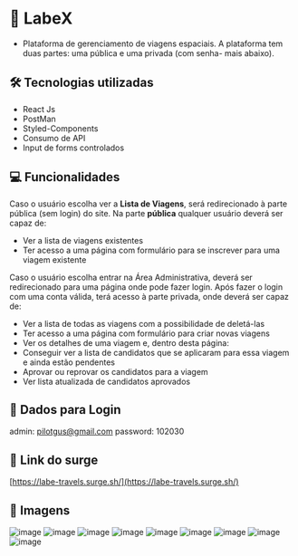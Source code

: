 # 🚀 LabeX 
- Plataforma de gerenciamento de viagens espaciais. A plataforma tem duas partes: uma pública e uma privada (com senha- mais abaixo).

## 🛠 Tecnologias utilizadas 
- React Js
- PostMan
- Styled-Components 
- Consumo de API 
- Input de forms controlados 

## 💻 Funcionalidades 
Caso o usuário escolha ver a **Lista de Viagens**, será redirecionado à parte pública (sem login) do site. Na parte **pública** qualquer usuário deverá ser capaz de:

- Ver a lista de viagens existentes
- Ter acesso a uma página com formulário para se inscrever para uma viagem existente

Caso o usuário escolha entrar na Área Administrativa, deverá ser redirecionado para uma página onde pode fazer login. Após fazer o login com uma conta válida, terá acesso à parte privada, onde deverá ser capaz de:

- Ver a lista de todas as viagens com a possibilidade de deletá-las
- Ter acesso a uma página com formulário para criar novas viagens
- Ver os detalhes de uma viagem e, dentro desta página:
- Conseguir ver a lista de candidatos que se aplicaram para essa viagem e ainda estão pendentes
- Aprovar ou reprovar os candidatos para a viagem
- Ver lista atualizada de candidatos aprovados

## 📩 Dados para Login
admin: pilotgus@gmail.com
password: 102030

## 🔗 Link do surge
[https://labe-travels.surge.sh/](https://labe-travels.surge.sh/)

## 📸 Imagens
![image](https://user-images.githubusercontent.com/104602579/179395986-9d95e61b-3a81-4743-a1d1-8580b91ac64a.png)
![image](https://user-images.githubusercontent.com/104602579/179396001-93b716e6-d19a-4a9e-932b-6c49939d7e2e.png)
![image](https://user-images.githubusercontent.com/104602579/179396015-c17be5c6-0c6c-4707-b06b-37386266905a.png)
![image](https://user-images.githubusercontent.com/104602579/179396046-518ab17e-208e-4269-8fd3-ca740035400b.png)
![image](https://user-images.githubusercontent.com/104602579/179396060-45f3bd7b-9c06-4428-955b-5ffc53b90f73.png)
![image](https://user-images.githubusercontent.com/104602579/179396064-72ffa25e-ee81-483d-818a-09f9619635de.png)
![image](https://user-images.githubusercontent.com/104602579/179396074-47d24f93-fc86-4d2c-94ea-898fcd11c410.png)
![image](https://user-images.githubusercontent.com/104602579/179396082-83fed93b-7282-47fb-9ace-97396eb84aa2.png)
![image](https://user-images.githubusercontent.com/104602579/179396100-2ed110c0-6c01-42b5-960f-fbc0ff8eea19.png)

